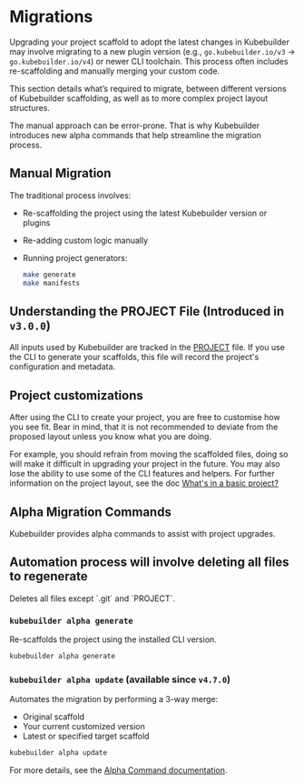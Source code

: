 # Migrations

Upgrading your project scaffold to adopt the latest changes in Kubebuilder may involve migrating to a new plugin
version (e.g., `go.kubebuilder.io/v3` → `go.kubebuilder.io/v4`)
or newer CLI toolchain. This process often includes re-scaffolding and
manually merging your custom code.

This section details what’s required to migrate, between different versions of Kubebuilder scaffolding,
as well as to more complex project layout structures.

The manual approach can be error-prone. That is why Kubebuilder introduces new alpha commands
that help streamline the migration process.

## Manual Migration

The traditional process involves:

- Re-scaffolding the project using the latest Kubebuilder version or plugins
- Re-adding custom logic manually
- Running project generators:

  ```bash
  make generate
  make manifests
  ```

## Understanding the PROJECT File (Introduced in `v3.0.0`)

All inputs used by Kubebuilder are tracked in the [PROJECT][project-config] file.
If you use the CLI to generate your scaffolds, this file will record the project's configuration and metadata.

<aside class="note warning">
<h1>Project customizations</h1>

After using the CLI to create your project, you are free to customise how you see fit.
Bear in mind, that it is not recommended to deviate from the proposed layout unless you know what you are doing.

For example, you should refrain from moving the scaffolded files, doing so will make it difficult in
upgrading your project in the future. You may also lose the ability to use some of the CLI
features and helpers. For further information on the project layout, see
the doc [What's in a basic project?][basic-project-doc]

</aside>

## Alpha Migration Commands

Kubebuilder provides alpha commands to assist with project upgrades.

<aside class="note warning">
<h1>Automation process will involve deleting all files to regenerate</h1>
Deletes all files except `.git` and `PROJECT`.
</aside>

### `kubebuilder alpha generate`

Re-scaffolds the project using the installed CLI version.

```bash
kubebuilder alpha generate
```

### `kubebuilder alpha update` (available since `v4.7.0`)

Automates the migration by performing a 3-way merge:

- Original scaffold
- Your current customized version
- Latest or specified target scaffold

```bash
kubebuilder alpha update
```

For more details, see the [Alpha Command documentation](./reference/alpha_commands.md).


[project-config]: ./reference/project-config.md
[basic-project-doc]: ./cronjob-tutorial/basic-project.md